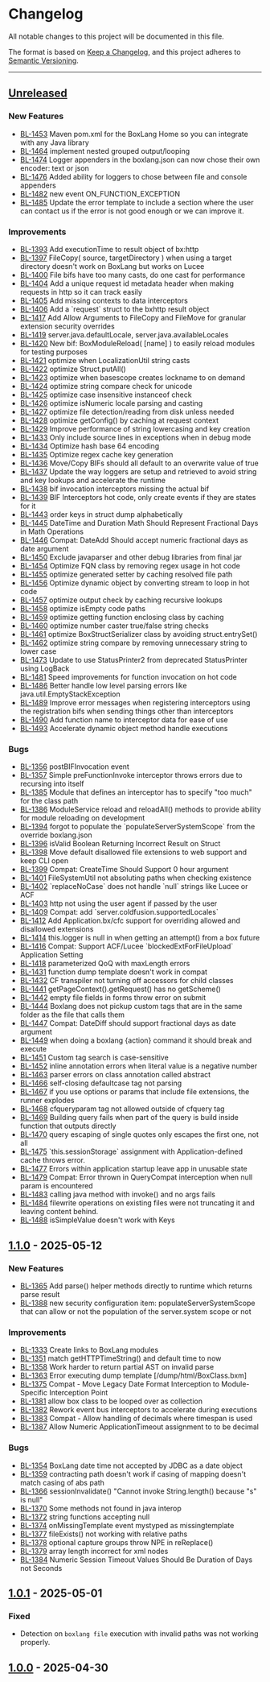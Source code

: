 # Changelog

All notable changes to this project will be documented in this file.

The format is based on [Keep a Changelog](https://keepachangelog.com/en/1.0.0/),
and this project adheres to [Semantic Versioning](https://semver.org/spec/v2.0.0.html).

* * *

## [Unreleased]

### New Features

- [BL-1453](https://ortussolutions.atlassian.net/browse/BL-1453) Maven pom.xml for the BoxLang Home so you can integrate with any Java library
- [BL-1464](https://ortussolutions.atlassian.net/browse/BL-1464) implement nested grouped output/looping
- [BL-1474](https://ortussolutions.atlassian.net/browse/BL-1474) Logger appenders in the boxlang.json can now chose their own encoder: text or json
- [BL-1476](https://ortussolutions.atlassian.net/browse/BL-1476) Added ability for loggers to chose between file and console appenders
- [BL-1482](https://ortussolutions.atlassian.net/browse/BL-1482) new event ON\_FUNCTION\_EXCEPTION
- [BL-1485](https://ortussolutions.atlassian.net/browse/BL-1485) Update the error template to include a section where the user can contact us if the error is not good enough or we can improve it.

### Improvements

- [BL-1393](https://ortussolutions.atlassian.net/browse/BL-1393) Add executionTime to result object of bx:http
- [BL-1397](https://ortussolutions.atlassian.net/browse/BL-1397) FileCopy\( source, targetDirectory \) when using a target directory doesn't work on BoxLang but works on Lucee
- [BL-1400](https://ortussolutions.atlassian.net/browse/BL-1400) File bifs have too many casts, do one cast for performance
- [BL-1404](https://ortussolutions.atlassian.net/browse/BL-1404) Add a unique request id metadata header when making requests in http so it can track easily
- [BL-1405](https://ortussolutions.atlassian.net/browse/BL-1405) Add missing contexts to data interceptors
- [BL-1406](https://ortussolutions.atlassian.net/browse/BL-1406) Add a \`request\` struct to the bxhttp result object
- [BL-1417](https://ortussolutions.atlassian.net/browse/BL-1417) Add Allow Arguments to FileCopy and FileMove for granular extension security overrides
- [BL-1419](https://ortussolutions.atlassian.net/browse/BL-1419) server.java.defaultLocale, server.java.availableLocales
- [BL-1420](https://ortussolutions.atlassian.net/browse/BL-1420) New bif: BoxModuleReload\( \[name\] \) to easily reload modules for testing purposes
- [BL-1421](https://ortussolutions.atlassian.net/browse/BL-1421) optimize when LocalizationUtil string casts
- [BL-1422](https://ortussolutions.atlassian.net/browse/BL-1422) optimize Struct.putAll\(\)
- [BL-1423](https://ortussolutions.atlassian.net/browse/BL-1423) optimize when basescope creates lockname to on demand
- [BL-1424](https://ortussolutions.atlassian.net/browse/BL-1424) optimize string compare check for unicode
- [BL-1425](https://ortussolutions.atlassian.net/browse/BL-1425) optimize case insensitive instanceof check
- [BL-1426](https://ortussolutions.atlassian.net/browse/BL-1426) optimize isNumeric locale parsing and casting
- [BL-1427](https://ortussolutions.atlassian.net/browse/BL-1427) optimize file detection/reading from disk unless needed
- [BL-1428](https://ortussolutions.atlassian.net/browse/BL-1428) optimize getConfig\(\) by caching at request context
- [BL-1429](https://ortussolutions.atlassian.net/browse/BL-1429) Improve performance of string lowercasing and key creation
- [BL-1433](https://ortussolutions.atlassian.net/browse/BL-1433) Only include source lines in exceptions when in debug mode
- [BL-1434](https://ortussolutions.atlassian.net/browse/BL-1434) Optimize hash base 64 encoding
- [BL-1435](https://ortussolutions.atlassian.net/browse/BL-1435) Optimize regex cache key generation
- [BL-1436](https://ortussolutions.atlassian.net/browse/BL-1436) Move/Copy BIFs should all default to an overwrite value of true
- [BL-1437](https://ortussolutions.atlassian.net/browse/BL-1437) Update the way loggers are setup and retrieved to avoid string and key lookups and accelerate the runtime
- [BL-1438](https://ortussolutions.atlassian.net/browse/BL-1438) bif invocation interceptors missing the actual bif
- [BL-1439](https://ortussolutions.atlassian.net/browse/BL-1439) BIF Interceptors hot code, only create events if they are states for it
- [BL-1443](https://ortussolutions.atlassian.net/browse/BL-1443) order keys in struct dump alphabetically
- [BL-1445](https://ortussolutions.atlassian.net/browse/BL-1445) DateTime and Duration Math Should Represent Fractional Days in Math Operations
- [BL-1446](https://ortussolutions.atlassian.net/browse/BL-1446) Compat: DateAdd Should accept numeric fractional days as date argument
- [BL-1450](https://ortussolutions.atlassian.net/browse/BL-1450) Exclude javaparser and other debug libraries from final jar
- [BL-1454](https://ortussolutions.atlassian.net/browse/BL-1454) Optimize FQN class by removing regex usage in hot code
- [BL-1455](https://ortussolutions.atlassian.net/browse/BL-1455) optimize generated setter by caching resolved file path
- [BL-1456](https://ortussolutions.atlassian.net/browse/BL-1456) Optimize dynamic object by converting stream to loop in hot code
- [BL-1457](https://ortussolutions.atlassian.net/browse/BL-1457) optimize output check by caching recursive lookups
- [BL-1458](https://ortussolutions.atlassian.net/browse/BL-1458) optimize isEmpty code paths
- [BL-1459](https://ortussolutions.atlassian.net/browse/BL-1459) optimize getting function enclosing class by caching
- [BL-1460](https://ortussolutions.atlassian.net/browse/BL-1460) optimize number caster true/false string checks
- [BL-1461](https://ortussolutions.atlassian.net/browse/BL-1461) optimize BoxStructSerializer class by avoiding struct.entrySet\(\)
- [BL-1462](https://ortussolutions.atlassian.net/browse/BL-1462) optimize string compare by removing unnecessary string to lower case
- [BL-1473](https://ortussolutions.atlassian.net/browse/BL-1473) Update to use StatusPrinter2 from deprecated StatusPrinter using LogBack
- [BL-1481](https://ortussolutions.atlassian.net/browse/BL-1481) Speed improvements for function invocation on hot code
- [BL-1486](https://ortussolutions.atlassian.net/browse/BL-1486) Better handle low level parsing errors like  java.util.EmptyStackException
- [BL-1489](https://ortussolutions.atlassian.net/browse/BL-1489) Improve error messages when registering interceptors using the registration bifs when sending things other than interceptors
- [BL-1490](https://ortussolutions.atlassian.net/browse/BL-1490) Add function name to interceptor data for ease of use
- [BL-1493](https://ortussolutions.atlassian.net/browse/BL-1493) Accelerate dynamic object method handle executions

### Bugs

- [BL-1356](https://ortussolutions.atlassian.net/browse/BL-1356) postBIFInvocation event
- [BL-1357](https://ortussolutions.atlassian.net/browse/BL-1357) Simple preFunctionInvoke interceptor throws errors due to recursing into itself
- [BL-1385](https://ortussolutions.atlassian.net/browse/BL-1385) Module that defines an interceptor has to specify "too much" for the class path
- [BL-1386](https://ortussolutions.atlassian.net/browse/BL-1386) ModuleService reload and reloadAll\(\) methods to provide ability for module reloading on development
- [BL-1394](https://ortussolutions.atlassian.net/browse/BL-1394) forgot to populate the \`populateServerSystemScope\` from the override boxlang.json
- [BL-1396](https://ortussolutions.atlassian.net/browse/BL-1396) isValid Boolean Returning Incorrect Result on Struct
- [BL-1398](https://ortussolutions.atlassian.net/browse/BL-1398) Move default disallowed file extensions to web support and keep CLI open
- [BL-1399](https://ortussolutions.atlassian.net/browse/BL-1399) Compat: CreateTime Should Support 0 hour argument
- [BL-1401](https://ortussolutions.atlassian.net/browse/BL-1401) FileSystemUtil not absoluting paths when checking existence
- [BL-1402](https://ortussolutions.atlassian.net/browse/BL-1402) \`replaceNoCase\` does not handle \`null\` strings like Lucee or ACF
- [BL-1403](https://ortussolutions.atlassian.net/browse/BL-1403) http not using the user agent if passed by the user
- [BL-1409](https://ortussolutions.atlassian.net/browse/BL-1409) Compat: add \`server.coldfusion.supportedLocales\`
- [BL-1412](https://ortussolutions.atlassian.net/browse/BL-1412) Add Application.bx/cfc support for overriding allowed and disallowed extensions
- [BL-1414](https://ortussolutions.atlassian.net/browse/BL-1414) this.logger is null in when getting an attempt\(\) from a box future
- [BL-1416](https://ortussolutions.atlassian.net/browse/BL-1416) Compat:  Support ACF/Lucee \`blockedExtForFileUpload\` Application Setting
- [BL-1418](https://ortussolutions.atlassian.net/browse/BL-1418) parameterized QoQ with maxLength errors
- [BL-1431](https://ortussolutions.atlassian.net/browse/BL-1431) function dump template doesn't work in compat
- [BL-1432](https://ortussolutions.atlassian.net/browse/BL-1432) CF transpiler not turning off accessors for child classes
- [BL-1441](https://ortussolutions.atlassian.net/browse/BL-1441) getPageContext\(\).getRequest\(\) has no getScheme\(\)
- [BL-1442](https://ortussolutions.atlassian.net/browse/BL-1442) empty file fields in forms throw error on submit
- [BL-1444](https://ortussolutions.atlassian.net/browse/BL-1444) Boxlang does not pickup custom tags that are in the same folder as the file that calls them
- [BL-1447](https://ortussolutions.atlassian.net/browse/BL-1447) Compat: DateDiff should support fractional days as date argument
- [BL-1449](https://ortussolutions.atlassian.net/browse/BL-1449) when doing a boxlang \{action\} command it should break and execute
- [BL-1451](https://ortussolutions.atlassian.net/browse/BL-1451) Custom tag search is case-sensitive
- [BL-1452](https://ortussolutions.atlassian.net/browse/BL-1452) inline annotation errors when literal value is a negative number
- [BL-1463](https://ortussolutions.atlassian.net/browse/BL-1463) parser errors on class annotation called abstract
- [BL-1466](https://ortussolutions.atlassian.net/browse/BL-1466) self-closing defaultcase tag not parsing
- [BL-1467](https://ortussolutions.atlassian.net/browse/BL-1467) if you use options or params that include file extensions, the runner explodes
- [BL-1468](https://ortussolutions.atlassian.net/browse/BL-1468) cfqueryparam tag not allowed outside of cfquery tag
- [BL-1469](https://ortussolutions.atlassian.net/browse/BL-1469) Building query fails when part of the query is build inside function that outputs directly
- [BL-1470](https://ortussolutions.atlassian.net/browse/BL-1470) query escaping of single quotes only escapes the first one, not all
- [BL-1475](https://ortussolutions.atlassian.net/browse/BL-1475) \`this.sessionStorage\` assignment with Application-defined cache throws error.
- [BL-1477](https://ortussolutions.atlassian.net/browse/BL-1477) Errors within application startup leave app in unusable state
- [BL-1479](https://ortussolutions.atlassian.net/browse/BL-1479) Compat:  Error thrown in QueryCompat interception when null param is encountered
- [BL-1483](https://ortussolutions.atlassian.net/browse/BL-1483) calling java method with invoke\(\) and no args fails
- [BL-1484](https://ortussolutions.atlassian.net/browse/BL-1484) filewrite operations on existing files were not truncating it and leaving content behind.
- [BL-1488](https://ortussolutions.atlassian.net/browse/BL-1488) isSimpleValue doesn't work with Keys

## [1.1.0] - 2025-05-12

### New Features

- [BL-1365](https://ortussolutions.atlassian.net/browse/BL-1365) Add parse() helper methods directly to runtime which returns parse result
- [BL-1388](https://ortussolutions.atlassian.net/browse/BL-1388) new security configuration item: populateServerSystemScope that can allow or not the population of the server.system scope or not

### Improvements

- [BL-1333](https://ortussolutions.atlassian.net/browse/BL-1333) Create links to BoxLang modules
- [BL-1351](https://ortussolutions.atlassian.net/browse/BL-1351) match getHTTPTimeString() and default time to now
- [BL-1358](https://ortussolutions.atlassian.net/browse/BL-1358) Work harder to return partial AST on invalid parse
- [BL-1363](https://ortussolutions.atlassian.net/browse/BL-1363) Error executing dump template \[/dump/html/BoxClass.bxm]
- [BL-1375](https://ortussolutions.atlassian.net/browse/BL-1375) Compat - Move Legacy Date Format Interception to Module-Specific Interception Point
- [BL-1381](https://ortussolutions.atlassian.net/browse/BL-1381) allow box class to be looped over as collection
- [BL-1382](https://ortussolutions.atlassian.net/browse/BL-1382) Rework event bus interceptors to accelerate during executions
- [BL-1383](https://ortussolutions.atlassian.net/browse/BL-1383) Compat - Allow handling of decimals where timespan is used
- [BL-1387](https://ortussolutions.atlassian.net/browse/BL-1387) Allow Numeric ApplicationTimeout assignment to to be decimal

### Bugs

- [BL-1354](https://ortussolutions.atlassian.net/browse/BL-1354) BoxLang date time not accepted by JDBC as a date object
- [BL-1359](https://ortussolutions.atlassian.net/browse/BL-1359) contracting path doesn't work if casing of mapping doesn't match casing of abs path
- [BL-1366](https://ortussolutions.atlassian.net/browse/BL-1366) sessionInvalidate() "Cannot invoke String.length() because "s" is null"
- [BL-1370](https://ortussolutions.atlassian.net/browse/BL-1370) Some methods not found in java interop
- [BL-1372](https://ortussolutions.atlassian.net/browse/BL-1372) string functions accepting null
- [BL-1374](https://ortussolutions.atlassian.net/browse/BL-1374) onMissingTemplate event mystyped as missingtemplate
- [BL-1377](https://ortussolutions.atlassian.net/browse/BL-1377) fileExists() not working with relative paths
- [BL-1378](https://ortussolutions.atlassian.net/browse/BL-1378) optional capture groups throw NPE in reReplace()
- [BL-1379](https://ortussolutions.atlassian.net/browse/BL-1379) array length incorrect for xml nodes
- [BL-1384](https://ortussolutions.atlassian.net/browse/BL-1384) Numeric Session Timeout Values Should Be Duration of Days  not Seconds

## [1.0.1] - 2025-05-01

### Fixed

- Detection on `boxlang file` execution with invalid paths was not working properly.

## [1.0.0] - 2025-04-30

[Unreleased]: https://github.com/ortus-boxlang/BoxLang/compare/v1.1.0...HEAD

[1.1.0]: https://github.com/ortus-boxlang/BoxLang/compare/v1.0.1...v1.1.0

[1.0.1]: https://github.com/ortus-boxlang/BoxLang/compare/v1.0.0...v1.0.1

[1.0.0]: https://github.com/ortus-boxlang/BoxLang/compare/aa8064a2aecbc79fbff9b31c56e0c5c6be71063f...v1.0.0
